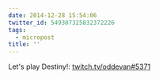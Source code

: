 ```yaml
---
date: 2014-12-28 15:54:06
twitter_id: 549307325832372226
tags:
  - micropost
title: ''
---
```


Let's play Destiny!: [twitch.tv/oddevan#5371](http://www.twitch.tv/oddevan#5371)

